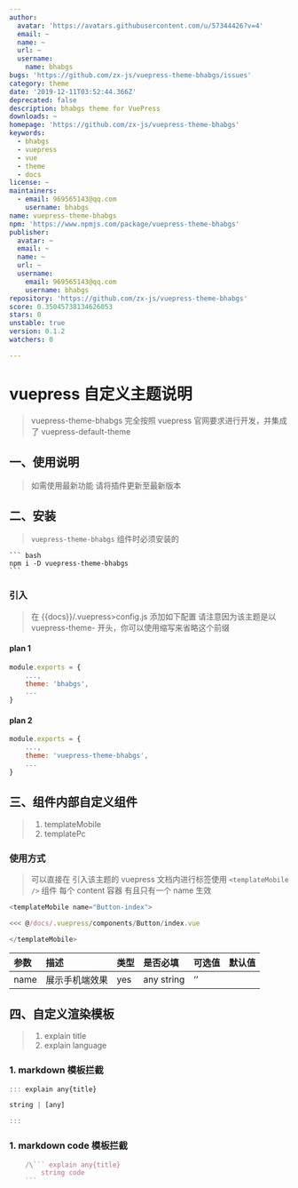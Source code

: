 ```yaml
---
author:
  avatar: 'https://avatars.githubusercontent.com/u/57344426?v=4'
  email: ~
  name: ~
  url: ~
  username:
    name: bhabgs
bugs: 'https://github.com/zx-js/vuepress-theme-bhabgs/issues'
category: theme
date: '2019-12-11T03:52:44.366Z'
deprecated: false
description: bhabgs theme for VuePress
downloads: ~
homepage: 'https://github.com/zx-js/vuepress-theme-bhabgs'
keywords:
  - bhabgs
  - vuepress
  - vue
  - theme
  - docs
license: ~
maintainers:
  - email: 969565143@qq.com
    username: bhabgs
name: vuepress-theme-bhabgs
npm: 'https://www.npmjs.com/package/vuepress-theme-bhabgs'
publisher:
  avatar: ~
  email: ~
  name: ~
  url: ~
  username:
    email: 969565143@qq.com
    username: bhabgs
repository: 'https://github.com/zx-js/vuepress-theme-bhabgs'
score: 0.35045738134626053
stars: 0
unstable: true
version: 0.1.2
watchers: 0

---
```


<!--
 * @abstract: JianJie
 * @version: 0.0.1
 * @Author: bhabgs
 * @Date: 2019-11-28 09:53:03
 * @LastEditors: bhabgs
 * @LastEditTime: 2019-12-03 10:27:00
 -->

# vuepress 自定义主题说明

> vuepress-theme-bhabgs 完全按照 vuepress 官网要求进行开发，并集成了 vuepress-default-theme

## 一、使用说明

> 如需使用最新功能 请将插件更新至最新版本

## 二、安装

> `vuepress-theme-bhabgs` 组件时必须安装的

    ``` bash
    npm i -D vuepress-theme-bhabgs
    ```

### 引入

> 在 {{docs}}/.vuepress>config.js 添加如下配置
> 请注意因为该主题是以 vuepress-theme- 开头，你可以使用缩写来省略这个前缀

#### plan 1

```javascript
module.exports = {
    ...,
    theme: 'bhabgs',
    ...
}
```

#### plan 2

```javascript
module.exports = {
    ...,
    theme: 'vuepress-theme-bhabgs',
    ...
}
```

## 三、组件内部自定义组件

> 1. templateMobile
> 2. templatePc

### 使用方式

> 可以直接在 引入该主题的 vuepress 文档内进行标签使用
> `<templateMobile />` 组件 每个 content 容器 有且只有一个 name 生效

```js
<templateMobile name="Button-index">

<<< @/docs/.vuepress/components/Button/index.vue

</templateMobile>
```

| 参数 | 描述           | 类型 | 是否必填   | 可选值 | 默认值 |
| :--- | :------------- | :--- | :--------- | :----- | :----- |
| name | 展示手机端效果 | yes  | any string | ‘’     |

## 四、自定义渲染模板

> 1. explain title
> 2. explain language

### 1. markdown 模板拦截

```js
::: explain any{title}

string | [any]

:::
```

### 1. markdown code 模板拦截

````js
    /\``` explain any{title}
        string code
    ```
````
